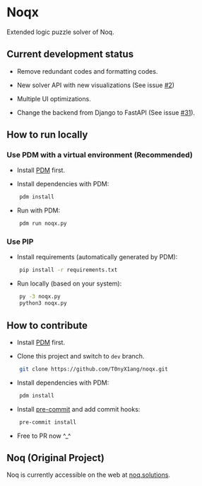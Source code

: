 # Noqx

Extended logic puzzle solver of Noq.

## Current development status

- Remove redundant codes and formatting codes.

- New solver API with new visualizations (See issue [#2](https://github.com/T0nyX1ang/noqx/issues/2))

- Multiple UI optimizations.

- Change the backend from Django to FastAPI (See issue [#31](https://github.com/T0nyX1ang/noqx/issues/31)).

## How to run locally

### Use PDM with a virtual environment (Recommended)

- Install [PDM](https://pdm-project.org/latest/) first.

- Install dependencies with PDM:

```bash
    pdm install
```

- Run with PDM:

```bash
    pdm run noqx.py
```

### Use PIP

- Install requirements (automatically generated by PDM):

```bash
    pip install -r requirements.txt
```

- Run locally (based on your system):

```bash
    py -3 noqx.py
    python3 noqx.py
```

## How to contribute

- Install [PDM](https://pdm-project.org/latest/) first.

- Clone this project and switch to `dev` branch.

```bash
    git clone https://github.com/T0nyX1ang/noqx.git
```

- Install dependencies with PDM:

```bash
    pdm install
```

- Install [pre-commit](https://pre-commit.com/) and add commit hooks:

```bash
    pre-commit install
```

- Free to PR now ^\_^

## Noq (Original Project)

Noq is currently accessible on the web at [noq.solutions](https://www.noq.solutions/).
